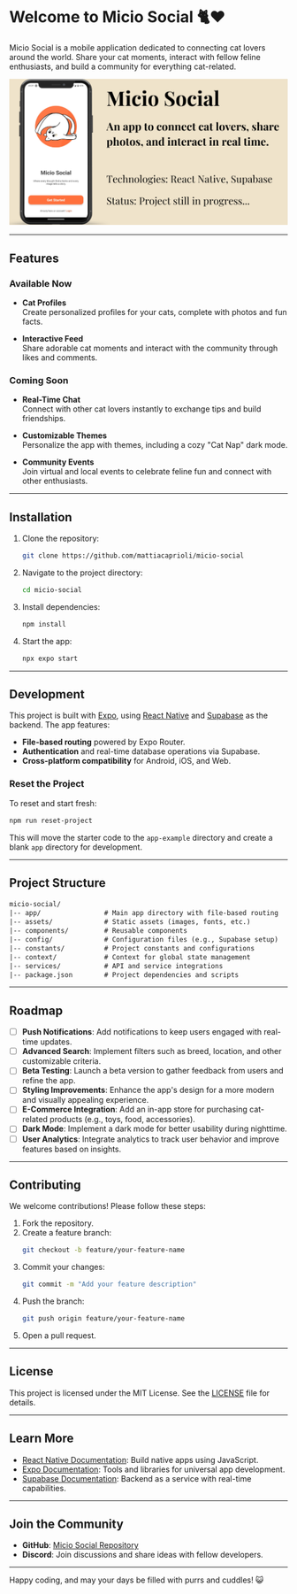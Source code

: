 
# Welcome to Micio Social 🐈❤️

Micio Social is a mobile application dedicated to connecting cat lovers around the world. Share your cat moments, interact with fellow feline enthusiasts, and build a community for everything cat-related.

<img src="https://github.com/mattiacaprioli/micio-social/blob/main/assets/images/micioSocial.png" alt="Micio Social Banner" width="600" />

---

## Features

### Available Now
- **Cat Profiles**  
  Create personalized profiles for your cats, complete with photos and fun facts.

- **Interactive Feed**  
  Share adorable cat moments and interact with the community through likes and comments.

### Coming Soon
- **Real-Time Chat**  
  Connect with other cat lovers instantly to exchange tips and build friendships.

- **Customizable Themes**  
  Personalize the app with themes, including a cozy "Cat Nap" dark mode.

- **Community Events**  
  Join virtual and local events to celebrate feline fun and connect with other enthusiasts.


---

## Installation

1. Clone the repository:
   ```bash
   git clone https://github.com/mattiacaprioli/micio-social
   ```

2. Navigate to the project directory:
   ```bash
   cd micio-social
   ```

3. Install dependencies:
   ```bash
   npm install
   ```

4. Start the app:
   ```bash
   npx expo start
   ```

---

## Development

This project is built with [Expo](https://expo.dev), using [React Native](https://reactnative.dev) and [Supabase](https://supabase.io) as the backend. The app features:

- **File-based routing** powered by Expo Router.
- **Authentication** and real-time database operations via Supabase.
- **Cross-platform compatibility** for Android, iOS, and Web.

### Reset the Project

To reset and start fresh:
```bash
npm run reset-project
```
This will move the starter code to the `app-example` directory and create a blank `app` directory for development.

---

## Project Structure

```plaintext
micio-social/
|-- app/                # Main app directory with file-based routing
|-- assets/             # Static assets (images, fonts, etc.)
|-- components/         # Reusable components
|-- config/             # Configuration files (e.g., Supabase setup)
|-- constants/          # Project constants and configurations
|-- context/            # Context for global state management
|-- services/           # API and service integrations
|-- package.json        # Project dependencies and scripts
```

---

## Roadmap

- [ ] **Push Notifications**: Add notifications to keep users engaged with real-time updates.
- [ ] **Advanced Search**: Implement filters such as breed, location, and other customizable criteria.
- [ ] **Beta Testing**: Launch a beta version to gather feedback from users and refine the app.
- [ ] **Styling Improvements**: Enhance the app's design for a more modern and visually appealing experience.
- [ ] **E-Commerce Integration**: Add an in-app store for purchasing cat-related products (e.g., toys, food, accessories).
- [ ] **Dark Mode**: Implement a dark mode for better usability during nighttime.
- [ ] **User Analytics**: Integrate analytics to track user behavior and improve features based on insights.

---

## Contributing

We welcome contributions! Please follow these steps:

1. Fork the repository.
2. Create a feature branch:
   ```bash
   git checkout -b feature/your-feature-name
   ```
3. Commit your changes:
   ```bash
   git commit -m "Add your feature description"
   ```
4. Push the branch:
   ```bash
   git push origin feature/your-feature-name
   ```
5. Open a pull request.

---

## License

This project is licensed under the MIT License. See the [LICENSE](./LICENSE) file for details.

---

## Learn More

- [React Native Documentation](https://reactnative.dev/): Build native apps using JavaScript.
- [Expo Documentation](https://docs.expo.dev/): Tools and libraries for universal app development.
- [Supabase Documentation](https://supabase.io/docs): Backend as a service with real-time capabilities.

---

## Join the Community

- **GitHub**: [Micio Social Repository](https://github.com/your-username/micio-social)
- **Discord**: Join discussions and share ideas with fellow developers.

---

Happy coding, and may your days be filled with purrs and cuddles! 😺
